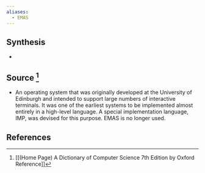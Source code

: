 ```yaml
---
aliases:
  - EMAS
---
```

## Synthesis
- 
## Source [^1]
- An operating system that was originally developed at the University of Edinburgh and intended to support large numbers of interactive terminals. It was one of the earliest systems to be implemented almost entirely in a high-level language. A special implementation language, IMP, was devised for this purpose. EMAS is no longer used.
## References

[^1]: [[(Home Page) A Dictionary of Computer Science 7th Edition by Oxford Reference]]